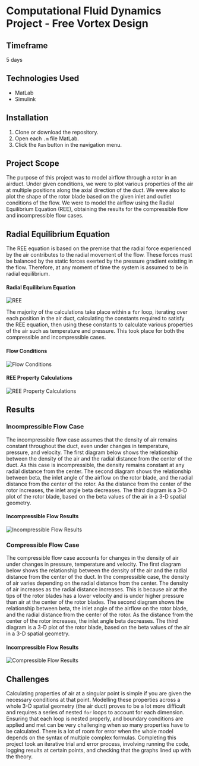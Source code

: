 # Computational Fluid Dynamics Project - Free Vortex Design

## Timeframe
5 days

## Technologies Used
* MatLab
* Simulink

## Installation
1. Clone or download the repository.
2. Open each `.m` file MatLab.
3. Click the `Run` button in the navigation menu.

## Project Scope
The purpose of this project was to model airflow through a rotor in an airduct. Under given conditions, we were to plot various properties of the air at multiple positions along the axial direction of the duct. We were also to plot the shape of the rotor blade based on the given inlet and outlet conditions of the flow. We were to model the airflow using the Radial Equilibrium Equation (REE), obtaining the results for the compressible flow and incompressible flow cases. 

## Radial Equilibrium Equation
The REE equation is based on the premise that the radial force experienced by the air contributes to the radial movement of the flow. These forces must be balanced by the static forces exerted by the pressure gradient existing in the flow. Therefore, at any moment of time the system is assumed to be in radial equilibrium. 

#### Radial Equilibrium Equation
![REE](https://i.imgur.com/8jVC85G.png)

The majority of the calculations take place within a `for` loop, iterating over each position in the air duct, calculating the constants required to satisfy the REE equation, then using these constants to calculate various properties of the air such as temperature and pressure. This took place for both the compressible and incompressible cases.

#### Flow Conditions
![Flow Conditions](https://i.imgur.com/3MRQVMk.png)

#### REE Property Calculations
![REE Property Calculations](https://i.imgur.com/CQYKvU6.png)

## Results
### Incompressible Flow Case
The incompressible flow case assumes that the density of air remains constant throughout the duct, even under changes in temperature, pressure, and velocity. The first diagram below shows the relationship between the density of the air and the radial distance from the center of the duct. As this case is incompressible, the density remains constant at any radial distance from the center. The second diagram shows the relationship between beta, the inlet angle of the airflow on the rotor blade, and the radial distance from the center of the rotor. As the distance from the center of the rotor increases, the inlet angle beta decreases. The third diagram is a 3-D plot of the rotor blade, based on the beta values of the air in a 3-D spatial geometry.

#### Incompressible Flow Results
![Incompressible Flow Results](https://i.imgur.com/NNM9BLG.png)

### Compressible Flow Case
The compressible flow case accounts for changes in the density of air under changes in pressure, temperature and velocity. The first diagram below shows the relationship between the density of the air and the radial distance from the center of the duct. In the compressible case, the density of air varies depending on the radial distance from the center. The density of air increases as the radial distance increases. This is because air at the tips of the rotor blades has a lower velocity and is under higher pressure than air at the center of the rotor blades. The second diagram shows the relationship between beta, the inlet angle of the airflow on the rotor blade, and the radial distance from the center of the rotor. As the distance from the center of the rotor increases, the inlet angle beta decreases. The third diagram is a 3-D plot of the rotor blade, based on the beta values of the air in a 3-D spatial geometry.

#### Incompressible Flow Results
![Compressible Flow Results](https://i.imgur.com/8e0cGWz.png)

## Challenges
Calculating properties of air at a singular point is simple if you are given the necessary conditions at that point. Modelling these properties across a whole 3-D spatial geometry (the air duct) proves to be a lot more difficult and requires a series of nested `for` loops to account for each dimension. Ensuring that each loop is nested properly, and boundary conditions are applied and met can be very challenging when so many properties have to be calculated. There is a lot of room for error when the whole model depends on the syntax of multiple complex formulas. Completing this project took an iterative trial and error process, involving running the code, logging results at certain points, and checking that the graphs lined up with the theory.

